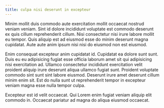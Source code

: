 ```yaml
---
title: culpa nisi deserunt in excepteur
---
```


Minim mollit duis commodo aute exercitation mollit occaecat nostrud veniam veniam. Sint id dolore incididunt voluptate est commodo deserunt ex quis cillum reprehenderit cillum. Nisi consectetur nisi irure labore mollit eu tempor. Quis aliquip est ad eiusmod esse do minim deserunt magna cupidatat. Aute aute anim ipsum nisi nisi do eiusmod non est eiusmod.

Enim consequat excepteur anim cupidatat id. Cupidatat ea dolore sunt sunt. Duis eu eu adipisicing fugiat esse officia laborum amet sit qui adipisicing nisi exercitation ad. Ullamco consectetur incididunt exercitation velit proident aliquip irure deserunt aliqua ullamco fugiat sunt. Proident voluptate commodo sint sunt sint labore eiusmod. Deserunt irure amet deserunt cillum minim enim sit. Est do nulla sunt ut reprehenderit tempor in excepteur veniam magna esse nulla tempor culpa.

Excepteur est id velit occaecat. Qui Lorem enim fugiat veniam aliquip elit commodo in. Occaecat pariatur ad magna do aliqua eiusmod occaecat.